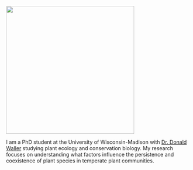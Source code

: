 
<img src="https://jaredjbeck.github.io/jared_photo2.jpg" width="350" align="center">
      
I am a PhD student at the University of Wisconsin-Madison with [Dr. Donald Waller](https://wallerlab.wiscweb.wisc.edu/) studying plant ecology and conservation biology. My research focuses on understanding what factors influence the persistence and coexistence of plant species in temperate plant communities.
